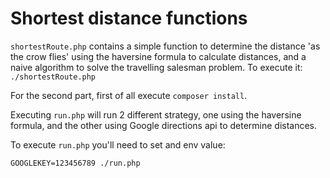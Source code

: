 # Shortest distance functions

`shortestRoute.php` contains a simple function to determine the distance 'as the crow flies' using the haversine formula to calculate distances, and a naive algorithm to solve the travelling salesman problem.
To execute it:
`./shortestRoute.php`

For the second part, first of all execute `composer install`.

Executing `run.php` will run 2 different strategy, one using the haversine formula, and the other using Google directions api to determine distances.

To execute `run.php` you'll need to set and env value:

`GOOGLEKEY=123456789 ./run.php`
